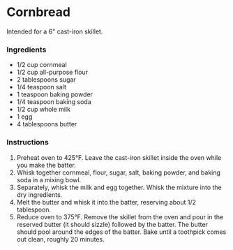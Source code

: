 # Cornbread

Intended for a 6" cast-iron skillet.

### Ingredients

- 1/2 cup cornmeal
- 1/2 cup all-purpose flour
- 2 tablespoons sugar
- 1/4 teaspoon salt
- 1 teaspoon baking powder
- 1/4 teaspoon baking soda
- 1/2 cup whole milk
- 1 egg
- 4 tablespoons butter

### Instructions

1. Preheat oven to 425&deg;F. Leave the cast-iron skillet inside the oven while you make the batter.
2. Whisk together cornmeal, flour, sugar, salt, baking powder, and baking soda in a mixing bowl.
3. Separately, whisk the milk and egg together. Whisk the mixture into the dry ingredients.
4. Melt the butter and whisk it into the batter, reserving about 1/2 tablespoon.
5. Reduce oven to 375&deg;F. Remove the skillet from the oven and pour in the reserved butter (it should sizzle) followed by the batter. The butter should pool around the edges of the batter. Bake until a toothpick comes out clean, roughly 20 minutes.

